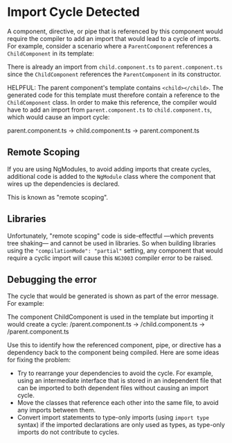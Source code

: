 # Import Cycle Detected

A component, directive, or pipe that is referenced by this component would require the compiler to add an import that would lead to a cycle of imports.
For example, consider a scenario where a `ParentComponent` references a `ChildComponent` in its template:

<docs-code header="parent.component.ts" path="src/content/examples/errors/cyclic-imports/parent.component.ts"/>

<docs-code header="child.component.ts" path="src/content/examples/errors/cyclic-imports/child.component.ts"/>

There is already an import from `child.component.ts` to `parent.component.ts` since the `ChildComponent` references the `ParentComponent` in its constructor.

HELPFUL: The parent component's template contains `<child></child>`.
The generated code for this template must therefore contain a reference to the `ChildComponent` class.
In order to make this reference, the compiler would have to add an import from `parent.component.ts` to `child.component.ts`, which would cause an import cycle:

<docs-code language="text">

parent.component.ts -> child.component.ts -> parent.component.ts

</docs-code>

## Remote Scoping

If you are using NgModules, to avoid adding imports that create cycles, additional code is added to the `NgModule` class where the component that wires up the dependencies is declared.

This is known as "remote scoping".

## Libraries

Unfortunately, "remote scoping" code is side-effectful —which prevents tree shaking— and cannot be used in libraries.
So when building libraries using the `"compilationMode": "partial"` setting, any component that would require a cyclic import will cause this `NG3003` compiler error to be raised.

## Debugging the error

The cycle that would be generated is shown as part of the error message.
For example:

<docs-code hideCopy="true">

The component ChildComponent is used in the template but importing it would create a cycle:
/parent.component.ts -> /child.component.ts -> /parent.component.ts

</docs-code>

Use this to identify how the referenced component, pipe, or directive has a dependency back to the component being compiled.
Here are some ideas for fixing the problem:

* Try to rearrange your dependencies to avoid the cycle.
  For example, using an intermediate interface that is stored in an independent file that can be imported to both dependent files without causing an import cycle.
* Move the classes that reference each other into the same file, to avoid any imports between them.
* Convert import statements to type-only imports \(using `import type` syntax\) if the imported declarations are only used as types, as type-only imports do not contribute to cycles.
